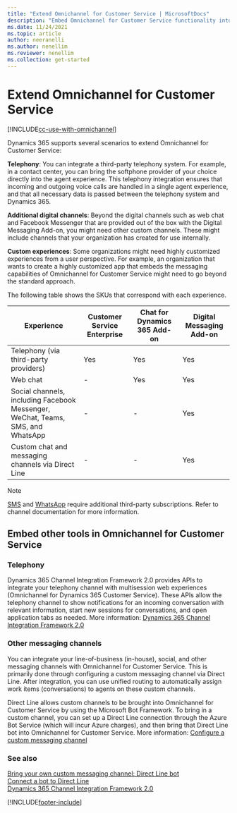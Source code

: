 ```yaml
---
title: "Extend Omnichannel for Customer Service | MicrosoftDocs"
description: "Embed Omnichannel for Customer Service functionality into your website or app, or bring functionality from other apps into Omnichannel for Customer Service."
ms.date: 11/24/2021
ms.topic: article
author: neeranelli
ms.author: nenellim
ms.reviewer: nenellim
ms.collection: get-started
---
```


# Extend Omnichannel for Customer Service

[!INCLUDE[cc-use-with-omnichannel](../../includes/cc-use-with-omnichannel.md)]


Dynamics 365 supports several scenarios to extend Omnichannel for Customer Service:

**Telephony**: You can integrate a third-party telephony system. For example, in a contact center, you can bring the softphone provider of your choice directly into the agent experience. This telephony integration ensures that incoming and outgoing voice calls are handled in a single agent experience, and that all necessary data is passed between the telephony system and Dynamics 365.

**Additional digital channels**: Beyond the digital channels such as web chat and Facebook Messenger that are provided out of the box with the Digital Messaging Add-on, you might need other custom channels. These might include channels that your organization has created for use internally.

**Custom experiences**: Some organizations might need highly customized experiences from a user perspective. For example, an organization that wants to create a highly customized app that embeds the messaging capabilities of Omnichannel for Customer Service might need to go beyond the standard approach.

The following table shows the SKUs that correspond with each experience.

| Experience | Customer Service Enterprise | Chat for Dynamics 365 Add-on  | Digital Messaging Add-on |
|---------------------------------------------------------------------|------------|------------|------------|
| Telephony (via third-party providers)          | Yes | Yes | Yes |
| Web chat  | - | Yes | Yes |
| Social channels, including Facebook Messenger, WeChat, Teams, SMS, and WhatsApp  | - | - | Yes |
| Custom chat and messaging channels via Direct Line  | - | - | Yes |


> [!NOTE]
> [SMS](../administer/configure-sms-channel.md) and [WhatsApp](../administer/configure-whatsapp-channel.md) require additional third-party subscriptions. Refer to channel documentation for more information.

## Embed other tools in Omnichannel for Customer Service

### Telephony

Dynamics 365 Channel Integration Framework 2.0 provides APIs to integrate your telephony channel with multisession web experiences (Omnichannel for Dynamics 365 Customer Service). These APIs allow the telephony channel to show notifications for an incoming conversation with relevant information, start new sessions for conversations, and open application tabs as needed. More information: [Dynamics 365 Channel Integration Framework 2.0](../../channel-integration-framework/v2/administer/overview-channel-integration-framework.md)

### Other messaging channels

You can integrate your line-of-business (in-house), social, and other messaging channels with Omnichannel for Customer Service. This is primarily done through configuring a custom messaging channel via Direct Line. After integration, you can use unified routing to automatically assign work items (conversations) to agents on these custom channels.

Direct Line allows custom channels to be brought into Omnichannel for Customer Service by using the Microsoft Bot Framework. To bring in a custom channel, you can set up a Direct Line connection through the Azure Bot Service (which will incur Azure charges), and then bring that Direct Line bot into Omnichannel for Customer Service. More information: [Configure a custom messaging channel](../administer/configure-custom-channel.md)

### See also

[Bring your own custom messaging channel: Direct Line bot](../develop/bring-your-own-channel.md)  
[Connect a bot to Direct Line](/azure/bot-service/bot-service-channel-connect-directline)  
[Dynamics 365 Channel Integration Framework 2.0](../../channel-integration-framework/v2/administer/overview-channel-integration-framework.md)  

[!INCLUDE[footer-include](../../includes/footer-banner.md)]
